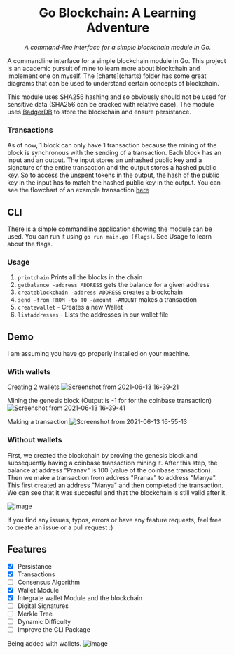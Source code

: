 <h1 align="center">Go Blockchain: A Learning Adventure</h1>

<p align="center">
  <em>A command-line interface for a simple blockchain module in Go.</em>
</p>
A commandline interface for a simple blockchain module in Go. This project is an academic pursuit of mine to learn more about blockchain and implement one on myself. The [charts](charts) folder has some great diagrams that can be used to understand certain concepts of blockchain. 

This module uses SHA256 hashing and so obviously should not be used for sensitive data (SHA256 can be cracked with relative ease). The module uses [BadgerDB](https://github.com/dgraph-io/badger) to store the blockchain and ensure persistance. 

### Transactions

As of now, 1 block can only have 1 transaction because the mining of the block is synchronous with the sending of a transaction. Each block has an input and an output. The input stores an unhashed public key and a signature of the entire transaction and the output stores a hashed public key. So to access the unspent tokens in the output, the hash of the public key in the input has to match the hashed public key in the output. You can see the flowchart of an example transaction [here](charts/transactions.png)

## CLI
There is a simple commandline application showing the module can be used. You can run it using `go run main.go (flags)`. See Usage to learn about the flags.

### Usage
1. `printchain` Prints all the blocks in the chain
2. `getbalance -address ADDRESS` gets the balance for a given address
3. `createblockchain -address ADDRESS` creates a blockchain
4. `send -from FROM -to TO -amount -AMOUNT` makes a transaction
5. `createwallet` - Creates a new Wallet
6. `listaddresses` - Lists the addresses in our wallet file

## Demo
I am assuming you have go properly installed on your machine.

### With wallets

Creating 2 wallets
![Screenshot from 2021-06-13 16-39-21](https://user-images.githubusercontent.com/55818107/121814190-a19c3980-cc67-11eb-8463-131a91ac8727.png)

Mining the genesis block (Output is -1 for for the coinbase transaction)
![Screenshot from 2021-06-13 16-39-41](https://user-images.githubusercontent.com/55818107/121814202-acef6500-cc67-11eb-9e0c-c39208bfdaee.png)

Making a transaction
![Screenshot from 2021-06-13 16-55-13](https://user-images.githubusercontent.com/55818107/121814304-2ab37080-cc68-11eb-9d1e-1b9ba245f53a.png)

### Without wallets
First, we created the blockchain by proving the genesis block and subsequently having a coinbase transaction mining it. After this step, the balance at address "Pranav" is 100 (value of the coinbase transaction). Then we make a transaction from address "Pranav" to address "Manya". This first created an address "Manya" and then completed the transaction. We can see that it was succesful and that the blockchain is still valid after it.

![image](https://user-images.githubusercontent.com/55818107/119258318-11675900-bbc1-11eb-87db-e147c3c1cacf.png)

If you find any issues, typos, errors or have any feature requests, feel free to create an issue or a pull request :)

## Features
- [x] Persistance
- [X] Transactions
- [ ] Consensus Algorithm
- [X] Wallet Module
- [X] Integrate wallet Module and the blockchain
- [ ] Digital Signatures
- [ ] Merkle Tree
- [ ] Dynamic Difficulty
- [ ] Improve the CLI Package

Being added with wallets. 
![image](https://user-images.githubusercontent.com/55818107/119389459-9175e780-bcc3-11eb-97e2-9d6c87903f80.png)


